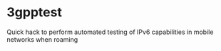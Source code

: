 # 3gpptest
Quick hack to perform automated testing of IPv6 capabilities in mobile networks when roaming
